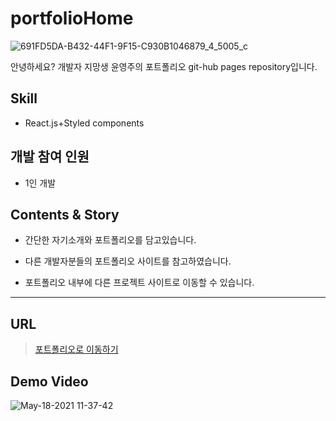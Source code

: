 # portfolioHome
![691FD5DA-B432-44F1-9F15-C930B1046879_4_5005_c](https://user-images.githubusercontent.com/80259925/118583181-9de3d700-b7cf-11eb-814c-ec6afef526b2.jpeg)

안녕하세요? 개발자 지망생 윤영주의 포트폴리오 git-hub pages repository입니다.


## Skill
- React.js+Styled components


## 개발 참여 인원

 - 1인 개발

## Contents & Story

- 간단한 자기소개와 포트폴리오를 담고있습니다.

- 다른 개발자분들의 포트폴리오 사이트를 참고하였습니다.

- 포트폴리오 내부에 다른 프로젝트 사이트로 이동할 수 있습니다.
---
URL
---
> [포트폴리오로 이동하기](https://zerozoo-front.github.io/portfolioHome/)


Demo Video
---
![May-18-2021 11-37-42](https://user-images.githubusercontent.com/80259925/118582094-be129680-b7cd-11eb-8add-d71cbbb88a51.gif)

